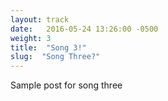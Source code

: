 ```yaml
---
layout: track
date:   2016-05-24 13:26:00 -0500
weight: 3
title:  "Song 3!"
slug:  "Song Three?"
---
```

Sample post for song three
